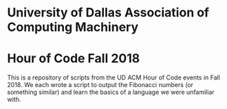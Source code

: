 # University of Dallas Association of Computing Machinery
# Hour of Code Fall 2018

This is a repository of scripts from the UD ACM Hour of Code events in Fall 2018.  We each wrote a script to output the Fibonacci numbers (or something similar) and learn the basics of a language we were unfamiliar with.
